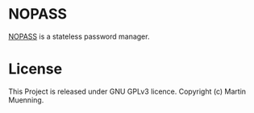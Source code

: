 # NOPASS

[NOPASS](https://nounix.github.io/nopass/) is a stateless password manager.

# License
This Project is released under GNU GPLv3 licence. Copyright (c) Martin Muenning.
